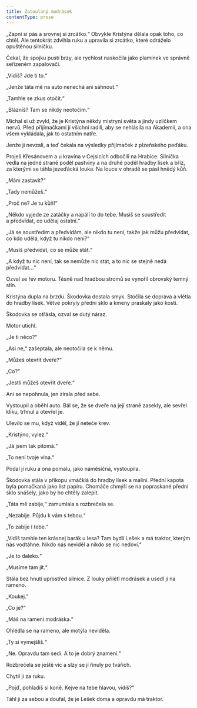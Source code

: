 ```yaml
---
title: Zatoulaný modrásek
contentType: prose
---
```


<section>

„Zapni si pás a srovnej si zrcátko.“ Obvykle Kristýna dělala opak toho, co chtěl. Ale tentokrát zdvihla ruku a upravila si zrcátko, které odráželo opuštěnou silničku.

Čekal, že spojku pustí brzy, ale rychlost naskočila jako plamínek ve správně seřízeném zapalovači.

„Vidíš? Jde ti to.“

„Jenže táta mě na auto nenechá ani sáhnout.“

„Tamhle se zkus otočit.“

„Blázníš? Tam se nikdy neotočím.“

Michal si už zvykl, že je Kristýna někdy mistryní světa a jindy uzlíčkem nervů. Před přijímačkami jí všichni radili, aby se nehlásila na Akademii, a ona všem vykládala, jak to ostatním natře.

Jenže ji nevzali, a teď čekala na výsledky přijímaček z plzeňského peďáku.

Projeli Křesánovem a u kravína v Cejsicích odbočili na Hrabice. Silnička vedla na jedné straně podél pastviny a na druhé podél hradby lísek a bříz, za kterými se táhla jezeďácká louka. Na louce v ohradě se pásl hnědý kůň.

„Mám zastavit?“

„Tady nemůžeš.“

„Proč ne? Je tu kůň!“

„Někdo vyjede ze zatáčky a napálí to do tebe. Musíš se soustředit a předvídat, co udělaj ostatní.“

„Já se soustředím a předvídám, ale nikdo tu není, takže jak můžu předvídat, co kdo udělá, když tu nikdo není?“

„Musíš předvídat, co se může stát.“

„A když tu nic není, tak se nemůže nic stát, a to nic se stejně nedá předvídat…“

Ozval se řev motoru. Těsně nad hradbou stromů se vynořil obrov­ský temný stín.

Kristýna dupla na brzdu. Škodovka dostala smyk. Stočila se doprava a vlétla do hradby lísek. Větve pokryly přední sklo a kmeny praskaly jako kosti.

Škodovka se otřásla, ozval se dutý náraz.

Motor utichl.

„Je ti něco?“

„Asi ne,“ zašeptala, ale neotočila se k němu.

„Můžeš otevřít dveře?“

„Co?“

„Jestli můžeš otevřít dveře.“

Ani se nepohnula, jen zírala před sebe.

Vystoupil a oběhl auto. Bál se, že se dveře na její straně zasekly, ale sevřel kliku, trhnul a otevřel je.

Ulevilo se mu, když viděl, že jí neteče krev.

„Kristýno, vylez.“

„Já jsem tak pitomá.“

„To není tvoje vina.“

Podal jí ruku a ona pomalu, jako náměsíčná, vystoupila.

Škodovka stála v příkopu vmáčklá do hradby lísek a maliní. Přední kapota byla pomačkaná jako list papíru. Chomáče chmýří se na popraskané přední sklo snášely, jako by ho chtěly zalepit.

„Táta mě zabije,“ zamumlala a rozbrečela se.

„Nezabije. Půjdu k vám s tebou.“

„To zabije i tebe.“

„Vidíš tamhle ten krásnej barák u lesa? Tam bydlí Lešek a má traktor, kterým nás vodtáhne. Nikdo nás neviděl a nikdo se nic nedoví.“

„Je to daleko.“

„Musíme tam jít.“

Stála bez hnutí uprostřed silnice. Z louky přilétl modrásek a usedl jí na rameno.

„Koukej.“

„Co je?“

„Máš na rameni modráska.“

Ohlédla se na rameno, ale motýla neviděla.

„Ty si vymejšlíš.“

„Ne. Opravdu tam sedí. A to je dobrý znamení.“

Rozbrečela se ještě víc a slzy se jí řinuly po tvářích.

Chytil ji za ruku.

„Pojď, pohladíš si koně. Kejve na tebe hlavou, vidíš?“

Táhl ji za sebou a doufal, že je Lešek doma a opravdu má traktor.

</section>
